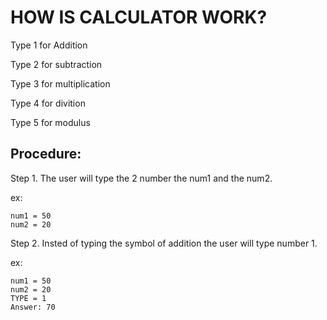 # HOW IS CALCULATOR WORK?



Type 1 for Addition

Type 2 for subtraction

Type 3 for multiplication

Type 4 for divition

Type 5 for modulus

<h2>Procedure:</h2>

Step 1. The user will type the 2 number the num1 and the num2.

ex:

	num1 = 50
	num2 = 20

Step 2. Insted of typing the symbol of addition the user will type number 1.

ex:

	num1 = 50
	num2 = 20
	TYPE = 1
    Answer: 70
